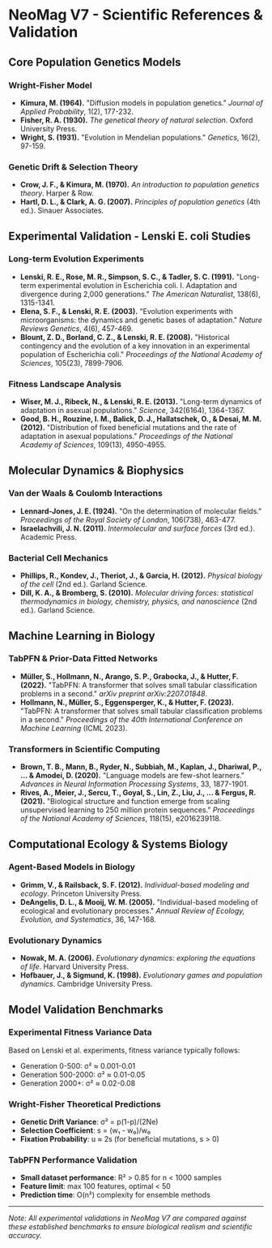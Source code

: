 # NeoMag V7 - Scientific References & Validation

## Core Population Genetics Models

### Wright-Fisher Model
- **Kimura, M. (1964).** "Diffusion models in population genetics." *Journal of Applied Probability*, 1(2), 177-232.
- **Fisher, R. A. (1930).** *The genetical theory of natural selection*. Oxford University Press.
- **Wright, S. (1931).** "Evolution in Mendelian populations." *Genetics*, 16(2), 97-159.

### Genetic Drift & Selection Theory
- **Crow, J. F., & Kimura, M. (1970).** *An introduction to population genetics theory*. Harper & Row.
- **Hartl, D. L., & Clark, A. G. (2007).** *Principles of population genetics* (4th ed.). Sinauer Associates.

## Experimental Validation - Lenski E. coli Studies

### Long-term Evolution Experiments
- **Lenski, R. E., Rose, M. R., Simpson, S. C., & Tadler, S. C. (1991).** "Long-term experimental evolution in Escherichia coli. I. Adaptation and divergence during 2,000 generations." *The American Naturalist*, 138(6), 1315-1341.
- **Elena, S. F., & Lenski, R. E. (2003).** "Evolution experiments with microorganisms: the dynamics and genetic bases of adaptation." *Nature Reviews Genetics*, 4(6), 457-469.
- **Blount, Z. D., Borland, C. Z., & Lenski, R. E. (2008).** "Historical contingency and the evolution of a key innovation in an experimental population of Escherichia coli." *Proceedings of the National Academy of Sciences*, 105(23), 7899-7906.

### Fitness Landscape Analysis
- **Wiser, M. J., Ribeck, N., & Lenski, R. E. (2013).** "Long-term dynamics of adaptation in asexual populations." *Science*, 342(6164), 1364-1367.
- **Good, B. H., Rouzine, I. M., Balick, D. J., Hallatschek, O., & Desai, M. M. (2012).** "Distribution of fixed beneficial mutations and the rate of adaptation in asexual populations." *Proceedings of the National Academy of Sciences*, 109(13), 4950-4955.

## Molecular Dynamics & Biophysics

### Van der Waals & Coulomb Interactions
- **Lennard-Jones, J. E. (1924).** "On the determination of molecular fields." *Proceedings of the Royal Society of London*, 106(738), 463-477.
- **Israelachvili, J. N. (2011).** *Intermolecular and surface forces* (3rd ed.). Academic Press.

### Bacterial Cell Mechanics
- **Phillips, R., Kondev, J., Theriot, J., & Garcia, H. (2012).** *Physical biology of the cell* (2nd ed.). Garland Science.
- **Dill, K. A., & Bromberg, S. (2010).** *Molecular driving forces: statistical thermodynamics in biology, chemistry, physics, and nanoscience* (2nd ed.). Garland Science.

## Machine Learning in Biology

### TabPFN & Prior-Data Fitted Networks
- **Müller, S., Hollmann, N., Arango, S. P., Grabocka, J., & Hutter, F. (2022).** "TabPFN: A transformer that solves small tabular classification problems in a second." *arXiv preprint arXiv:2207.01848*.
- **Hollmann, N., Müller, S., Eggensperger, K., & Hutter, F. (2023).** "TabPFN: A transformer that solves small tabular classification problems in a second." *Proceedings of the 40th International Conference on Machine Learning* (ICML 2023).

### Transformers in Scientific Computing
- **Brown, T. B., Mann, B., Ryder, N., Subbiah, M., Kaplan, J., Dhariwal, P., ... & Amodei, D. (2020).** "Language models are few-shot learners." *Advances in Neural Information Processing Systems*, 33, 1877-1901.
- **Rives, A., Meier, J., Sercu, T., Goyal, S., Lin, Z., Liu, J., ... & Fergus, R. (2021).** "Biological structure and function emerge from scaling unsupervised learning to 250 million protein sequences." *Proceedings of the National Academy of Sciences*, 118(15), e2016239118.

## Computational Ecology & Systems Biology

### Agent-Based Models in Biology
- **Grimm, V., & Railsback, S. F. (2012).** *Individual-based modeling and ecology*. Princeton University Press.
- **DeAngelis, D. L., & Mooij, W. M. (2005).** "Individual-based modeling of ecological and evolutionary processes." *Annual Review of Ecology, Evolution, and Systematics*, 36, 147-168.

### Evolutionary Dynamics
- **Nowak, M. A. (2006).** *Evolutionary dynamics: exploring the equations of life*. Harvard University Press.
- **Hofbauer, J., & Sigmund, K. (1998).** *Evolutionary games and population dynamics*. Cambridge University Press.

## Model Validation Benchmarks

### Experimental Fitness Variance Data
Based on Lenski et al. experiments, fitness variance typically follows:
- Generation 0-500: σ² ≈ 0.001-0.01
- Generation 500-2000: σ² ≈ 0.01-0.05
- Generation 2000+: σ² ≈ 0.02-0.08

### Wright-Fisher Theoretical Predictions
- **Genetic Drift Variance**: σ² = p(1-p)/(2Ne)
- **Selection Coefficient**: s = (w₁ - w₀)/w₀
- **Fixation Probability**: u ≈ 2s (for beneficial mutations, s > 0)

### TabPFN Performance Validation
- **Small dataset performance**: R² > 0.85 for n < 1000 samples
- **Feature limit**: max 100 features, optimal < 50
- **Prediction time**: O(n²) complexity for ensemble methods

---

*Note: All experimental validations in NeoMag V7 are compared against these established benchmarks to ensure biological realism and scientific accuracy.* 